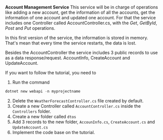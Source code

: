 **Account Management Service**
This service will be in charge of operations like adding a new account, get the information of all the accounts, get the information of one account and updated one account. For that the service includes one Controller called AccountController.cs, with the *Get*, *GetById*, *Post* and *Put* operations.

In this first version of the service, the information is stored in memory. That's mean that every time the service restarts, the data is lost.

Besides the AccountController the service includes 3 public records to use as a data response/request. AccountInfo, CreateAccount and UpdateAccount.

If you want to follow the tutorial, you need to

1. Run the command 
``` powershell
dotnet new webapi -n myprojectname
```
2. Delete the ```WeatherForecastController.cs``` file created by default.
3. Create a new Controller called ```AccountController.cs``` inside the ```Controllers``` folder.
4. Create a new folder called ```dtos```
5. Add 3 records to the new folder, ```AccounInfo.cs```, ```CreateAccount.cs``` and ```UpdateAccount.cs```
6. Implement the code base on the tutorial.
